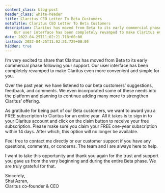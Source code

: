 ```yaml
---
content_class: blog-post
header_class: white-header
title: Claritus CEO Letter To Beta Customers
metaTitle: Claritus CEO Letter To Beta Customers 
description: Claritus has moved from Beta to its early commercial phase. 
    Our user interface has been completely revamped to make Claritus even more convenient and simple.
date: 2022-04-25T11:02:21.718+00:00
lastmod: 2022-04-25T11:02:21.729+00:00
hidden: true
---
```


I’m very excited to share that Claritus has moved from Beta to its early commercial phase following your support. Our user interface has been completely revamped to make Claritus even more convenient and simple for you.

Over the past year, we have listened to our beta customers’ suggestions, feedback, and comments. We even incorporated some of these needs into the platform and planning to continue adding many more to strengthen Claritus’ offering.

As gratitude for being part of our Beta customers, we want to award you a FREE subscription to Claritus for an entire year. All it takes is to sign in to your Claritus account and click on the claim button to receive your free subscription.
Please make sure you claim your FREE one-year subscription within 14 days. After which, this option will no longer be available.

Feel free to contact me directly or our customer support if you have any questions, comments, or concerns. The team and I are always here to help.

I want to take this opportunity and thank you again for the trust and support you gave us from the very beginning and during the entire Beta phase. 
We are truly grateful for that.

Sincerely,  
Shai Azran,  
Claritus co-founder & CEO
